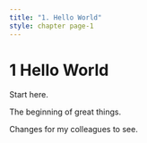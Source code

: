 ```yaml
---
title: "1. Hello World"
style: chapter page-1
---
```


# **1** Hello World

Start here.

The beginning of great things.

Changes for my colleagues to see.
